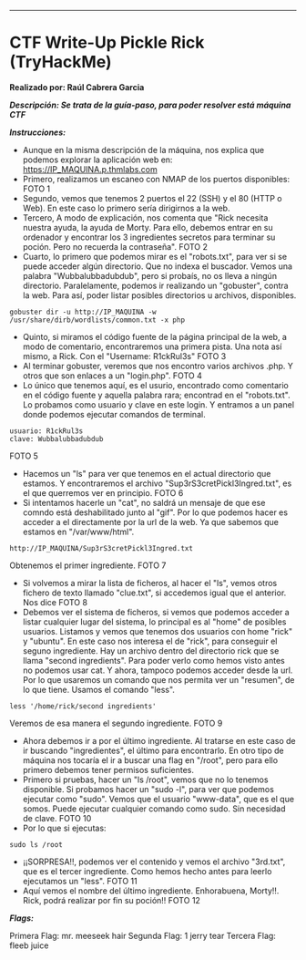 ****

# CTF Write-Up Pickle Rick (TryHackMe)



**Realizado por: Raúl Cabrera Garcia** 

***Descripción: Se trata de la guía-paso, para poder resolver está máquina CTF***


***Instrucciones:*** 

- Aunque en la misma descripción de la máquina, nos explica que podemos explorar la aplicación web en:  https://IP_MAQUINA.p.thmlabs.com
- Primero, realizamos un escaneo con NMAP de los puertos disponibles:
FOTO 1
- Segundo, vemos que tenemos 2 puertos el 22 (SSH) y el 80 (HTTP o Web). En este caso lo primero sería dirigirnos a la web.
- Tercero, A modo de explicación, nos comenta que "Rick necesita nuestra ayuda, la ayuda de Morty. Para ello, debemos entrar en su ordenador y encontrar los 3 ingredientes secretos para terminar su poción. Pero no recuerda la contraseña".
FOTO 2
- Cuarto, lo primero que podemos mirar es el "robots.txt", para ver si se puede acceder algún directorio. Que no indexa el buscador.
Vemos una palabra "Wubbalubbadubdub", pero si probaís, no os lleva a ningún directorio. Paralelamente, podemos ir realizando un "gobuster", contra la web. Para así,
poder listar posibles directorios u archivos, disponibles.
```
gobuster dir -u http://IP_MAQUINA -w /usr/share/dirb/wordlists/common.txt -x php
```
- Quinto, si miramos el código fuente de la página principal de la web, a modo de comentario, encontraremos una primera pista. Una nota así mismo, a Rick.
Con el "Username: R1ckRul3s"
FOTO 3
- Al terminar gobuster, veremos que nos encontro varios archivos .php. Y otros que son enlaces a un "login.php". 
FOTO 4
- Lo único que tenemos aquí, es el usurio, encontrado como comentario en el código fuente y aquella palabra rara; encontrad en el "robots.txt". Lo probamos como
usuario y clave en este login. Y entramos a un panel donde podemos ejecutar comandos de terminal.
```
usuario: R1ckRul3s
clave: Wubbalubbadubdub
```
FOTO 5
- Hacemos un "ls" para ver que tenemos en el actual directorio que estamos. Y encontraremos el archivo "Sup3rS3cretPickl3Ingred.txt", es el que querremos
ver en principio.
FOTO 6
- Si intentamos hacerle un "cat", no saldrá un mensaje de que ese comndo está deshabilitado junto al "gif". Por lo que podemos hacer es acceder a el directamente
por la url de la web. Ya que sabemos que estamos en "/var/www/html".
```
http://IP_MAQUINA/Sup3rS3cretPickl3Ingred.txt
```
Obtenemos el primer ingrediente.
FOTO 7
- Si volvemos a mirar la lista de ficheros, al hacer el "ls", vemos otros fichero de texto llamado "clue.txt", si accedemos igual que el anterior. Nos dice
FOTO 8
- Debemos ver el sistema de ficheros, si vemos que podemos acceder a listar cualquier lugar del sistema, lo principal es al "home" de posibles usuarios.
Listamos y vemos que tenemos dos usuarios con home "rick" y "ubuntu". En este caso nos interesa el de "rick", para conseguir el seguno ingrediente.
Hay un archivo dentro del directorio rick que se llama "second ingredients". Para poder verlo como hemos visto antes no podemos usar cat. Y ahora, tampoco
podemos acceder desde la url. Por lo que usaremos un comando que nos permita ver un "resumen", de lo que tiene. Usamos el comando "less".
```
less '/home/rick/second ingredients'
```
Veremos de esa manera el segundo ingrediente.
FOTO 9
- Ahora debemos ir a por el último ingrediente. Al tratarse en este caso de ir buscando "ingredientes", el último para encontrarlo. En otro tipo de máquina
nos tocaría el ir a buscar una flag en "/root", pero para ello primero debemos tener permisos suficientes.
- Primero si pruebas, hacer un "ls /root", vemos que no lo tenemos disponible. Si probamos hacer un "sudo -l", para ver que podemos ejecutar como "sudo".
Vemos que el usuario "www-data", que es el que somos. Puede ejecutar cualquier comando como sudo. Sin necesidad de clave.
FOTO 10
- Por lo que si ejecutas:
```
sudo ls /root
```
- ¡¡SORPRESA!!, podemos ver el contenido y vemos el archivo "3rd.txt", que es el tercer ingrediente. Como hemos hecho antes para leerlo ejecutamos un "less".
FOTO 11
- Aquí vemos el nombre del último ingrediente. Enhorabuena, Morty!!. Rick, podrá realizar por fin su poción!!
FOTO 12


***Flags:***

Primera Flag: mr. meeseek hair
Segunda Flag: 1 jerry tear
Tercera Flag: fleeb juice
